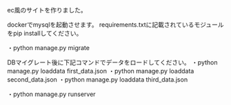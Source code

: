 ec風のサイトを作りました。

dockerでmysqlを起動させます。
requirements.txtに記載されているモジュールをpip installしてください。

・python manage.py migrate

DBマイグレート後に下記コマンドでデータをロードしてください。
・python manage.py loaddata first_data.json
・python manage.py loaddata second_data.json
・python manage.py loaddata third_data.json

・python manage.py runserver
